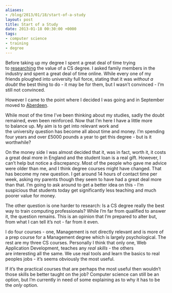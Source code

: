 ```yaml
---
aliases:
- /blog/2013/01/18/start-of-a-study
layout: post
title: Start of a Study
date: 2013-01-18 00:30:00 +0000
tags:
- computer science
- training
- degree
---
```

Before taking up my degree I spent a great deal of time trying
to [researching](http://forums.macrumors.com/showthread.php?t=1350137) the
value of a CS degree. I asked family members in the industry and spent a great
deal of time online. While every one of my friends ploughed into university
full force, stating that it was _without a doubt_ the best thing to do - it may
be for them, but I wasn’t convinced - I’m still not convinced.

However I came to the point where I decided I was going and in September moved
to [Aberdeen](http://www.abdn.ac.uk/).

While most of the time I’ve been thinking about my studies, sadly the doubt
remained, even been reinforced. Now that I’m here I have a little more
to balance up. My aim is to get into relevant work and the university question
has become all about time and money. I’m spending four years and over £5000
pounds a year to get this degree - but is it worthwhile?

On the money side I was almost decided that it, was in fact, worth it, it costs
a great deal more in England and the student loan is a real gift. However, I
can’t help but notice a discrepancy. Most of the people who gave me advice were
older than me, and I think degree courses might have changed. That has become
my new question. I get around 14 hours of contact time per week, asking my
parents though they seem to have had a great deal more than that. I’m going to
ask around to get a better idea on this - I’m suspicious that students today
get significantly less teaching and much poorer value for money.

The other question is one harder to research: Is a CS degree really the best
way to train computing professionals? While I’m far from qualified to answer
it, the question remains. This is an opinion that I’m prepared to alter but,
from what I can tell it’s not - far from it even.

I do four courses - one, Management is not directly relevant and is more of a
prep course for a Management degree which is largely psychological. The rest
are my three CS courses. Personally I think that only one, Web
Application Development, teaches any _real skills_ - the others
are interesting all the same. We use real tools and learn the basics to real
peoples jobs - it’s seems obviously the most useful.

If it’s the practical courses that are perhaps the most useful then wouldn’t
those skills be better taught on the job? Computer
science can still be an option, but I’m currently in need of some explaining as
to why it has to be the _only_ option.